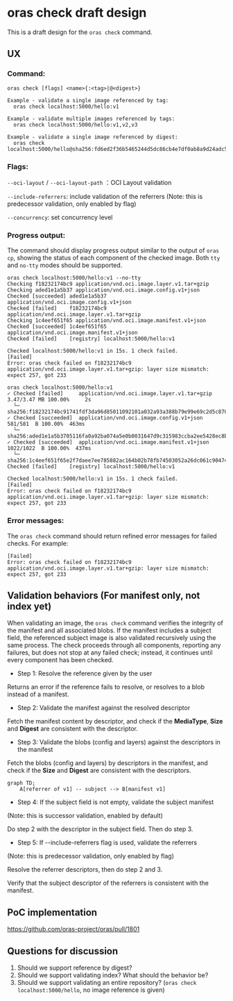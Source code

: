 # oras check draft design

This is a draft design for the `oras check` command.

## UX

### Command:

```
oras check [flags] <name>{:<tag>|@<digest>}

Example - validate a single image referenced by tag:
  oras check localhost:5000/hello:v1

Example - validate multiple images referenced by tags:
  oras check localhost:5000/hello:v1,v2,v3

Example - validate a single image referenced by digest:
  oras check localhost:5000/hello@sha256:fd6ed2f36b5465244d5dc86cb4e7df0ab8a9d24adc57825099f522fe009a22bb
```

### Flags:

`--oci-layout` / `--oci-layout-path` ：OCI Layout validation

`--include-referrers`: include validation of the referrers (Note: this is predecessor validation, only enabled by flag)

`--concurrency`: set concurrency level

### Progress output:

The command should display progress output similar to the output of `oras cp`, showing the status of each component of the checked image. Both `tty` and `no-tty` modes should be supported.

```
oras check localhost:5000/hello:v1 --no-tty
Checking f18232174bc9 application/vnd.oci.image.layer.v1.tar+gzip
Checking aded1e1a5b37 application/vnd.oci.image.config.v1+json
Checked [succeeded] aded1e1a5b37 application/vnd.oci.image.config.v1+json
Checked [failed]    f18232174bc9 application/vnd.oci.image.layer.v1.tar+gzip
Checking 1c4eef651f65 application/vnd.oci.image.manifest.v1+json
Checked [succeeded] 1c4eef651f65 application/vnd.oci.image.manifest.v1+json
Checked [failed]    [registry] localhost:5000/hello:v1

Checked localhost:5000/hello:v1 in 15s. 1 check failed.
[Failed]
Error: oras check failed on f18232174bc9 application/vnd.oci.image.layer.v1.tar+gzip: layer size mismatch: expect 257, got 233
```

```
oras check localhost:5000/hello:v1
✓ Checked [failed]     application/vnd.oci.image.layer.v1.tar+gzip                                        3.47/3.47 MB 100.00%     2s
  └─ sha256:f18232174bc91741fdf3da96d85011092101a032a93a388b79e99e69c2d5c870
✓ Checked [succeeded]  application/vnd.oci.image.config.v1+json                                             581/581  B 100.00%  463ms
  └─ sha256:aded1e1a5b3705116fa0a92ba074a5e0b0031647d9c315983ccba2ee5428ec8b
✓ Checked [succeeded]  application/vnd.oci.image.manifest.v1+json                                         1022/1022  B 100.00%  437ms
  └─ sha256:1c4eef651f65e2f7daee7ee785882ac164b02b78fb74503052a26dc061c90474
Checked [failed]    [registry] localhost:5000/hello:v1

Checked localhost:5000/hello:v1 in 15s. 1 check failed.
[Failed]
Error: oras check failed on f18232174bc9 application/vnd.oci.image.layer.v1.tar+gzip: layer size mismatch: expect 257, got 233
```
### Error messages:

The `oras check` command should return refined error messages for failed checks. For example:
```
[Failed]
Error: oras check failed on f18232174bc9 application/vnd.oci.image.layer.v1.tar+gzip: layer size mismatch: expect 257, got 233
```


## Validation behaviors (For manifest only, not index yet)

When validating an image, the `oras check` command verifies the integrity of the manifest and all associated blobs. If the manifest includes a subject field, the referenced subject image is also validated recursively using the same process. The check proceeds through all components, reporting any failures, but does not stop at any failed check; instead, it continues until every component has been checked.

* Step 1: Resolve the reference given by the user

Returns an error if the reference fails to resolve, or resolves to a blob instead of a manifest.

* Step 2: Validate the manifest against the resolved descriptor

Fetch the manifest content by descriptor, and check if the **MediaType**, **Size** and **Digest** are consistent with the descriptor.

* Step 3: Validate the blobs (config and layers) against the descriptors in the manifest

Fetch the blobs (config and layers) by descriptors in the manifest, and check if the **Size** and **Digest** are consistent with the descriptors.


```mermaid
graph TD;
    A[referrer of v1] -- subject --> B[manifest v1]
```

* Step 4: If the subject field is not empty, validate the subject manifest

(Note: this is successor validation, enabled by default)

Do step 2 with the descriptor in the subject field. Then do step 3.

* Step 5: If --include-referrers flag is used, validate the referrers

(Note: this is predecessor validation, only enabled by flag)

Resolve the referrer descriptors, then do step 2 and 3.

Verify that the subject descriptor of the referrers is consistent with the manifest.

## PoC implementation
https://github.com/oras-project/oras/pull/1801

## Questions for discussion
1. Should we support reference by digest?
2. Should we support validating index? What should the behavior be?
3. Should we support validating an entire repository? (`oras check localhost:5000/hello`, no image reference is given)